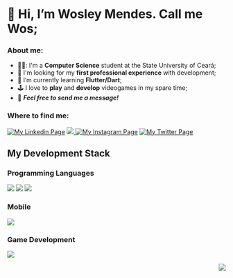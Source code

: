 # 👋 Hi, I’m Wosley Mendes. Call me Wos;

### About me:
- 👨‍🎓: I'm a **Computer Science** student at the State University of Ceará;
- 👀 I'm looking for my **first professional experience** with development;
- 🌱 I’m currently learning **Flutter/Dart**;
- 🕹️ I love to **play** and **develop** videogames in my spare time;
- 💬 **_Feel free to send me a message!_**

### Where to find me:
<a href='https://www.linkedin.com/in/wosley-mendes-rocha-405159a2'> <img alt='My Linkedin Page' src="https://img.icons8.com/color/48/000000/linkedin.png"/></a>
<a href='mailto:wosleymr@gmail.com"'> <img src="https://img.icons8.com/fluency/48/000000/gmail.png"/> </a>
<a href='https://www.instagram.com/wosmendes/'><img alt='My Instagram Page' src="https://img.icons8.com/fluency/48/000000/instagram-new.png"/></a>
<a href='https://twitter.com/wos_mendes'><img alt='My Twitter Page' src="https://img.icons8.com/color/48/000000/twitter--v1.png"/></a>

## My Development Stack

### Programming Languages
<img src="https://img.icons8.com/color/50/000000/c-programming.png"/> <img src="https://img.icons8.com/color/50/000000/c-sharp-logo-2.png"/> <img src="https://img.icons8.com/color/48/000000/java-coffee-cup-logo--v1.png"/>

### Mobile
<img src="https://img.icons8.com/fluency/50/000000/flutter.png"/>

### Game Development
<img src="https://img.icons8.com/ios-filled/50/000000/unity.png"/>

<p align="right">
  <a href="#">
      <img src="https://visitor-badge.glitch.me/badge?page_id=wosmendes.README"/>
   </a>
</p>

<!---
WosMendes/WosMendes is a ✨ special ✨ repository because its `README.md` (this file) appears on your GitHub profile.
You can click the Preview link to take a look at your changes.
--->
